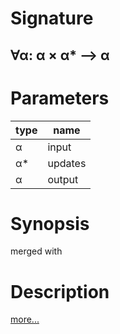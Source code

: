 # Signature
## ∀α: α × α* ⟶ α

# Parameters

| type | name |
|------|------|
|α|input|
|α*|updates|
|α|output|

# Synopsis
merged with

# Description

[more...](http://reactivex.io/documentation/operators/merge.html)